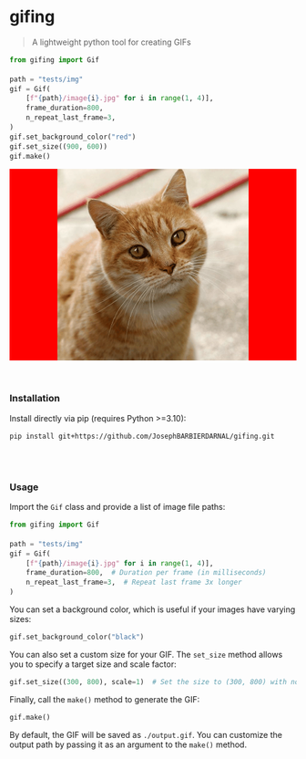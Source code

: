 # gifing

> A lightweight python tool for creating GIFs

```python
from gifing import Gif

path = "tests/img"
gif = Gif(
    [f"{path}/image{i}.jpg" for i in range(1, 4)],
    frame_duration=800,
    n_repeat_last_frame=3,
)
gif.set_background_color("red")
gif.set_size((900, 600))
gif.make()
```

![](img/output.gif)

<br>

### Installation

Install directly via pip (requires Python >=3.10):

```bash
pip install git+https://github.com/JosephBARBIERDARNAL/gifing.git
```

<br><br>

### Usage

Import the `Gif` class and provide a list of image file paths:

```python
from gifing import Gif

path = "tests/img"
gif = Gif(
    [f"{path}/image{i}.jpg" for i in range(1, 4)],
    frame_duration=800,  # Duration per frame (in milliseconds)
    n_repeat_last_frame=3,  # Repeat last frame 3x longer
)
```

You can set a background color, which is useful if your images have varying sizes:

```python
gif.set_background_color("black")
```

You can also set a custom size for your GIF. The `set_size` method allows you to specify a target size and scale factor:

```python
gif.set_size((300, 800), scale=1)  # Set the size to (300, 800) with no scaling
```

Finally, call the `make()` method to generate the GIF:

```python
gif.make()
```

By default, the GIF will be saved as `./output.gif`. You can customize the output path by passing it as an argument to the `make()` method.
